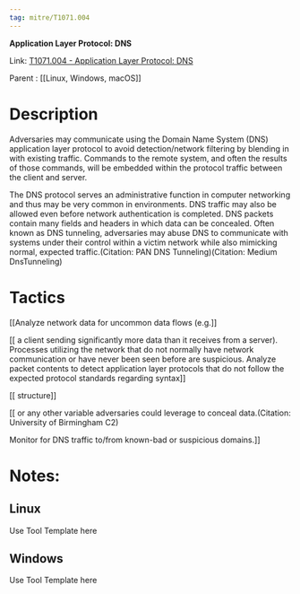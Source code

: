 ```yaml
---
tag: mitre/T1071.004
---
```


**Application Layer Protocol: DNS**

Link: [T1071.004 - Application Layer Protocol: DNS](https://attack.mitre.org/techniques/T1071/004)

Parent : [[Linux, Windows, macOS]]


# Description

Adversaries may communicate using the Domain Name System (DNS) application layer protocol to avoid detection/network filtering by blending in with existing traffic. Commands to the remote system, and often the results of those commands, will be embedded within the protocol traffic between the client and server. 

The DNS protocol serves an administrative function in computer networking and thus may be very common in environments. DNS traffic may also be allowed even before network authentication is completed. DNS packets contain many fields and headers in which data can be concealed. Often known as DNS tunneling, adversaries may abuse DNS to communicate with systems under their control within a victim network while also mimicking normal, expected traffic.(Citation: PAN DNS Tunneling)(Citation: Medium DnsTunneling) 

# Tactics


[[Analyze network data for uncommon data flows (e.g.]]

[[ a client sending significantly more data than it receives from a server). Processes utilizing the network that do not normally have network communication or have never been seen before are suspicious. Analyze packet contents to detect application layer protocols that do not follow the expected protocol standards regarding syntax]]

[[ structure]]

[[ or any other variable adversaries could leverage to conceal data.(Citation: University of Birmingham C2)

Monitor for DNS traffic to/from known-bad or suspicious domains.]]


# Notes:

## Linux

Use Tool Template here

## Windows

Use Tool Template here